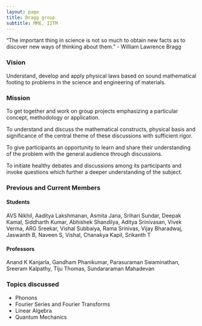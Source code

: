 ```yaml
---
layout: page
title: Bragg group 
subtitle: MME, IITM
---
```


“The important thing in science is not so much to obtain new facts as to discover new ways of thinking about them.” - William Lawrence Bragg

### Vision 

Understand, develop and apply physical laws based on sound mathematical footing to problems in the science and engineering of materials.

### Mission

To get together and work on group projects emphasizing a particular concept, methodology or application.

To understand and discuss the mathematical constructs, physical basis and significance of the central theme of these discussions with sufficient rigor.

To give participants an opportunity to learn and share their understanding of the problem with the general audience through discussions.

To initiate healthy debates and discussions among its participants and invoke questions which further a deeper understanding of the subject. 

### Previous and Current Members 

#### Students 
AVS Nikhil, Aaditya Lakshmanan, Asmita Jana, Srihari Sundar, Deepak Kamal, Siddharth Kumar, Abhishek Shandilya, Aditya Srinivasan, Vivek Verma, ARG Sreekar, Vishal Subbaiya, Rama Srinivas, Vijay Bharadwaj, Jaswanth B, Naveen S, Vishal, Chanakya Kapil, Srikanth T 

#### Professors
Anand K Kanjarla, Gandham Phanikumar, Parasuraman Swaminathan, Sreeram Kalpathy, Tiju Thomas, Sundararaman Mahadevan

### Topics discussed 

- Phonons 
- Fourier Series and Fourier Transforms
- Linear Algebra
- Quantum Mechanics

